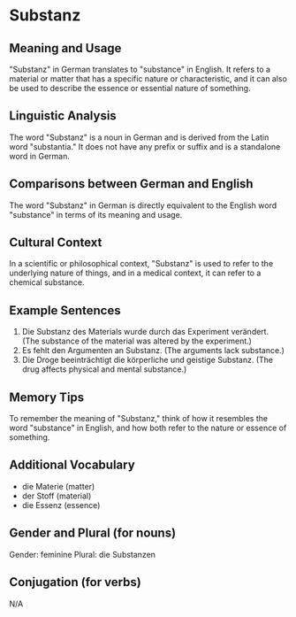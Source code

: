 # Substanz
## Meaning and Usage
"Substanz" in German translates to "substance" in English. It refers to a material or matter that has a specific nature or characteristic, and it can also be used to describe the essence or essential nature of something.

## Linguistic Analysis
The word "Substanz" is a noun in German and is derived from the Latin word "substantia." It does not have any prefix or suffix and is a standalone word in German.

## Comparisons between German and English
The word "Substanz" in German is directly equivalent to the English word "substance" in terms of its meaning and usage.

## Cultural Context
In a scientific or philosophical context, "Substanz" is used to refer to the underlying nature of things, and in a medical context, it can refer to a chemical substance.

## Example Sentences
1. Die Substanz des Materials wurde durch das Experiment verändert. (The substance of the material was altered by the experiment.)
2. Es fehlt den Argumenten an Substanz. (The arguments lack substance.)
3. Die Droge beeinträchtigt die körperliche und geistige Substanz. (The drug affects physical and mental substance.)

## Memory Tips
To remember the meaning of "Substanz," think of how it resembles the word "substance" in English, and how both refer to the nature or essence of something.

## Additional Vocabulary
- die Materie (matter)
- der Stoff (material)
- die Essenz (essence)

## Gender and Plural (for nouns)
Gender: feminine
Plural: die Substanzen

## Conjugation (for verbs)
N/A